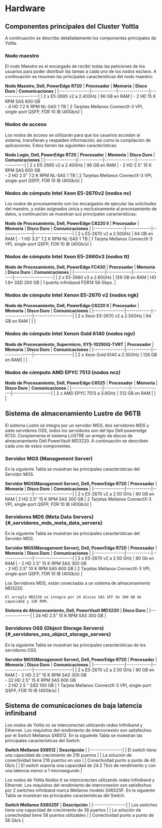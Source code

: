 # Hardware

## Componentes principales del Cluster Yoltla

A continuación se describe detalladamente los componentes principales de
Yoltla.

### Nodo maestro 

El nodo Maestro es el encargado de recibir todas las peticiones de los
usuarios para poder distribuir las tareas a cada uno de los nodos
esclavo. A continuación se resumen las principales características del
nodo maestro:

**Nodo Maestro, Dell, PowerEdge R720**
| **Procesador** | **Memoria** | **Disco Duro** | **Comunicaciones** |
|----------------|-------------|----------------|--------------------|
| 2 x E5-2695 v2 a 2.40GHz | 96 GB en RAM | - 2 HD 15 K RPM SAS 600 GB<br> - 4 HD 7.2 K RPM NL-SAS 1 TB | 2 Tarjetas Mellanox ConnectX-3 VPI, single-port QSFP, FDR 10 IB (40Gb/s) |

### Nodos de acceso 

Los nodos de acceso se utilizarán para que los usuarios accedan al
sistema, transfieran y respalden información; así como la compilación de
aplicaciones. Estos tienen las siguientes características:

**Nodo Login, Dell, PowerEdge R720**
| **Procesador** | **Memoria** | **Disco Duro** | **Comunicaciones** |
|----------------|-------------|----------------|--------------------|
| 2 x E5-2695 v2 a 2.40GHz | 96 GB en RAM | - 2 HD 2.5" 15 K RPM SAS 600 GB<br> - 2 HD 2.5" 7.2 K RPM NL-SAS 1 TB | 2 Tarjetas Mellanox ConnectX-3 VPI, single-port QSFP, FDR 10 IB (40Gb/s) |

### Nodos de cómputo Intel Xeon E5-2670v2 (nodos nc) 

Los nodos de procesamiento son los encargados de ejecutar las
solicitudes del maestro, y están asignados única y exclusivamente al
procesamiento de datos, a continuación se muestran sus principales
características:

**Nodo de Procesamiento, Dell, PowerEdge C6220 II**
| **Procesador** | **Memoria** | **Disco Duro** | **Comunicaciones** |
|----------------|-------------|----------------|--------------------|
| 2 x E5-2670 v2 a 2.50GHz | 64 GB en RAM | - 1 HD 3.5" 7.2 K RPM NL-SAS 1 TB | 1 Tarjeta Mellanox ConnectX-3 VPI, single-port QSFP, FDR 10 IB (40Gb/s) |

### Nodos de cómputo Intel Xeon E5-2660v3 (nodos tt) 

**Nodo de Procesamiento, Dell, PowerEdge FC430**
| **Procesador** | **Memoria** | **Disco Duro** | **Comunicaciones** |
|----------------|-------------|----------------|--------------------|
| 2 x E5-2660 v3 a 2.60GHz | 128 GB en RAM | HD 1.8\* SSD 200 GB | 1 puerto infiniband FDR14 56 Gbps. |


### Nodos de cómputo Intel Xenon E5-2670 v2 (nodos ngk) 
**Nodo de Procesamiento, Dell, PowerEdge C6220 II**
| **Procesador** | **Memoria** | **Disco Duro** | **Comunicaciones** |
|----------------|-------------|----------------|--------------------|
| 2 x Xeon E5-2670 v2 a 2.50GHz | 64 GB en RAM | | | 


### Nodos de cómputo Intel Xenon Gold 6140 (nodos ngv) 
**Nodo de Procesamiento, Supermicro, SYS-1029GQ-TVRT**
| **Procesador** | **Memoria** | **Disco Duro** | **Comunicaciones** |
|----------------|-------------|----------------|--------------------|
| 2 x Xeon Gold 6140 a 2.30GHz | 128 GB en RAM| | |



### Nodos de cómputo AMD EPYC 7513 (nodos ncz) 

**Nodo de Procesamiento, Dell, PowerEdge C6525**
| **Procesador** | **Memoria** | **Disco Duro** | **Comunicaciones** |
|----------------|-------------|----------------|--------------------|
| 2 x AMD EPYC 7513 a 3.9GHz | 512 GB en RAM |  | |  




## Sistema de almacenamiento Lustre de 96TB 

El sistema Lustre se integra por un servidor MGS, dos servidores MDS y
siete servidores OSS, todos los servidores son del tipo Dell poweredge
R720. Complementa el sistema LUSTRE un arreglo de discos de
almacenamiento Dell PowerVault MD3220. A continuación se describen cada
uno de estos componentes.

### Servidor MGS (Management Server) 

En la siguiente Tabla se muestran las principales características del
Servidor MGS.

**Servidor MGS(Management Server), Dell, PowerEdge R720**
| **Procesador** | **Memoria** | **Disco Duro** | **Comunicaciones** |
|----------------|-------------|----------------|--------------------|
| 2 x E5-2670 v2 a 2.50 GHz | 80 GB en RAM | 2 HD 2.5" 15 K RPM SAS 300 GB | 2 Tarjetas Mellanox ConnectX-3 VPI, single-port QSFP, FDR 10 IB (40Gb/s) |


### Servidores MDS (Meta Data Servers) {#_servidores_mds_meta_data_servers}

En la siguiente Tabla se muestran las principales características del
Servidor MDS.

**Servidor MGS(Management Server), Dell, PowerEdge R720**
| **Procesador** | **Memoria** | **Disco Duro** | **Comunicaciones** |
|----------------|-------------|----------------|--------------------|
| 2 x E5-2670 v2 a 2.50 GHz | 80 Gb en RAM | - 2 HD 2.5" 15 K RPM SAS 300 GB<br> - 2 HD 2.5" 10 K RPM SAS 600 GB | 2 Tarjetas Mellanox ConnectX-3 VPI, single-port QSFP, FDR 10 IB (40Gb/s) |

Los Servidores MDS, están conectadas a un sistema de almacenamiento
MD3220.

```admonish note tittle="NOTA"
El arreglo MD3220 se integra por 24 discos SAS SFF de 300 GB de
capacidad y 15K RPM.
```

**Sistema de Almacenamiento, Dell, PowerVault MD3220**
| **Disco Duro** |
|----------------|
| 24 HD 2.5" 15 K RPM SAS 300 GB                                        |

### Servidores OSS (Object Storage Servers) {#_servidores_oss_object_storage_servers}

En la siguiente Tabla se muestran las principales características de los
servidores OSS.

**Servidor MGS(Management Server), Dell, PowerEdge R720**
| **Procesador** | **Memoria** | **Disco Duro** | **Comunicaciones** |
|----------------|-------------|----------------|--------------------|
| 2 x E5-2670 v2 a 2.50 GHz | 80 GB en RAM | - 2 HD 2.5" 15 K RPM SAS 300 GB<br> - 22 HD 2.5" 15 K RPM SAS 600 GB<br> - 2 HD 2.5 " SSD 100 GB | 1 Tarjeta Mellanox ConnectX-3 VPI, single-port QSFP, FDR 10 IB (40Gb/s) |

## Sistema de comunicaciones de baja latencia infiniband 

Los nodos de Yoltla nc se interconectan utilizando redes Infiniband y
Ethernet. Los requisitos del rendimiento de interconexión son
satisfechos por el Switch Mellanox SX6512. En la siguiente Tabla se
muestran las principales características del Switch.

**Switch Mellanox SX6512**
| **Descripción** |
|-----------------|
| El switch tiene una capacidad de crecimiento de 216 puertos |
| La solución de conectividad tiene 216 puertos en uso        |
| Conectividad punto a punto de 40 Gb/s                       |
| El switch soporta una capacidad de 24.2 Tb/s de rendimiento y con una latencia menor a 1 microsegundo |

Los nodos de Yoltla Nodos tt se interconectan utilizando redes
Infiniband y Ethernet. Los requisitos del rendimiento de interconexión
son satisfechos por 2 switches infiniband marca Mellanox modelo SX6025F.
En la siguiente Tabla se muestran las principales características del
Switch.

**Switch Mellanox SX6025F**
| **Descripción** |
|-----------------|
| Los switches tiene una capacidad de crecimiento de 36 puertos |
| La solución de conectividad tiene 58 puertos utilizables      |
| Conectividad punto a punto de 56 Gb/s                         |
